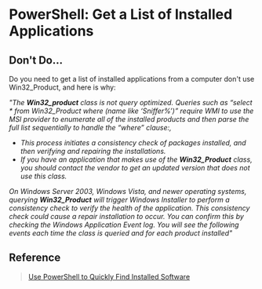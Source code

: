 # PowerShell: Get a List of Installed Applications

## Don't Do...

Do you need to get a list of installed applications from a computer don't use Win32_Product, and here is why:

*"The **Win32_product** class is not query optimized. Queries such as “select * from Win32_Product where (name like ‘Sniffer%’)” require WMI to use the MSI provider to enumerate all of the installed products and then parse the full list sequentially to handle the “where” clause:,*

- *This process initiates a consistency check of packages installed, and then verifying and repairing the installations.*
- *If you have an application that makes use of the **Win32_Product** class, you should contact the vendor to get an updated version that does not use this class.*

*On Windows Server 2003, Windows Vista, and newer operating systems, querying **Win32_Product** will trigger Windows Installer to perform a consistency check to verify the health of the application. This consistency check could cause a repair installation to occur. You can confirm this by checking the Windows Application Event log. You will see the following events each time the class is queried and for each product installed"*

## Reference

> [Use PowerShell to Quickly Find Installed Software](https://devblogs.microsoft.com/scripting/use-powershell-to-quickly-find-installed-software/)
